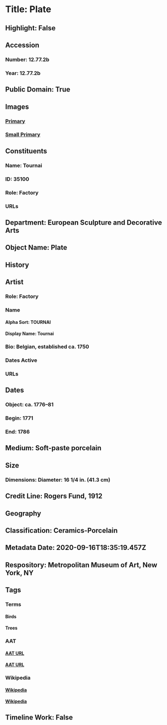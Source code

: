 # Title: Plate
## Highlight: False
## Accession
### Number: 12.77.2b
### Year: 12.77.2b
## Public Domain: True
## Images
### [Primary](https://images.metmuseum.org/CRDImages/es/original/12717.jpg)
### [Small Primary](https://images.metmuseum.org/CRDImages/es/web-large/12717.jpg)
## Constituents
### Name: Tournai
### ID: 35100
### Role: Factory
### URLs
## Department: European Sculpture and Decorative Arts
## Object Name: Plate
## History
## Artist
### Role: Factory
### Name
#### Alpha Sort: TOURNAI
#### Display Name: Tournai
### Bio: Belgian, established ca. 1750
### Dates Active
### URLs
## Dates
### Object: ca. 1776–81
### Begin: 1771
### End: 1786
## Medium: Soft-paste porcelain
## Size
### Dimensions: Diameter: 16 1/4 in. (41.3 cm)
## Credit Line: Rogers Fund, 1912
## Geography
## Classification: Ceramics-Porcelain
## Metadata Date: 2020-09-16T18:35:19.457Z
## Respository: Metropolitan Museum of Art, New York, NY
## Tags
### Terms
#### Birds
#### Trees
### AAT
#### [AAT URL](http://vocab.getty.edu/page/aat/300266506)
#### [AAT URL](http://vocab.getty.edu/page/aat/300132410)
### Wikipedia
#### [Wikipedia]()
#### [Wikipedia]()
## Timeline Work: False
